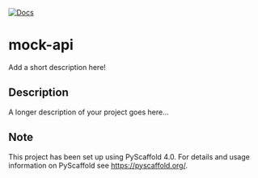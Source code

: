 [![Docs](https://img.shields.io/badge/Docs-MkDocs-green.svg)](https://GitHub.com/Naereen/StrapDown.js/graphs/commit-activity)

# mock-api

Add a short description here!


## Description

A longer description of your project goes here...


<!-- pyscaffold-notes -->

## Note

This project has been set up using PyScaffold 4.0. For details and usage
information on PyScaffold see https://pyscaffold.org/.
